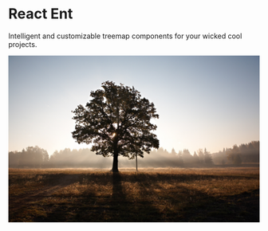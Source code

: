 # React Ent
Intelligent and customizable treemap components for your wicked cool projects.

![Tree!](docs/img/tree-photo.jpg)
